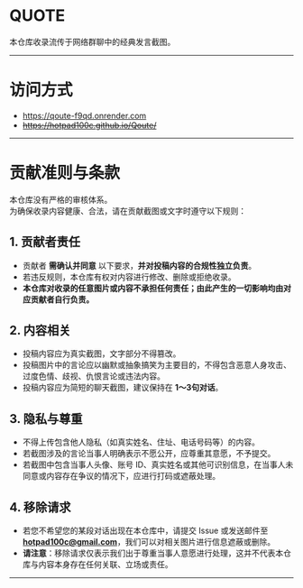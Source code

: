 # QUOTE  
本仓库收录流传于网络群聊中的经典发言截图。  

---

# 访问方式  
- https://qoute-f9qd.onrender.com  
- ~~https://hotpad100c.github.io/Qoute/~~  

---

# 贡献准则与条款  

本仓库没有严格的审核体系。  
为确保收录内容健康、合法，请在贡献截图或文字时遵守以下规则：  

## 1. 贡献者责任  
- 贡献者 **需确认并同意** 以下要求，**并对投稿内容的合规性独立负责**。  
- 若违反规则，本仓库有权对内容进行修改、删除或拒绝收录。  
- **本仓库对收录的任意图片或内容不承担任何责任；由此产生的一切影响均由对应贡献者自行负责。**  

## 2. 内容相关  
- 投稿内容应为真实截图，文字部分不得篡改。  
- 投稿图片中的言论应以幽默或抽象搞笑为主要目的，不得包含恶意人身攻击、过度色情、歧视、仇恨言论或违法内容。  
- 投稿内容应为简短的聊天截图，建议保持在 **1～3句对话**。  

## 3. 隐私与尊重  
- 不得上传包含他人隐私（如真实姓名、住址、电话号码等）的内容。  
- 若截图涉及的言论当事人明确表示不愿公开，应尊重其意愿，不予提交。  
- 若截图中包含当事人头像、账号 ID、真实姓名或其他可识别信息，在当事人未同意或内容存在争议的情况下，应进行打码或遮蔽处理。  

## 4. 移除请求  
- 若您不希望您的某段对话出现在本仓库中，请提交 Issue 或发送邮件至 **hotpad100c@gmail.com**，我们可以对相关图片进行信息遮蔽或删除。  
- **请注意**：移除请求仅表示我们出于尊重当事人意愿进行处理，这并不代表本仓库与内容本身存在任何关联、立场或责任。  

---
